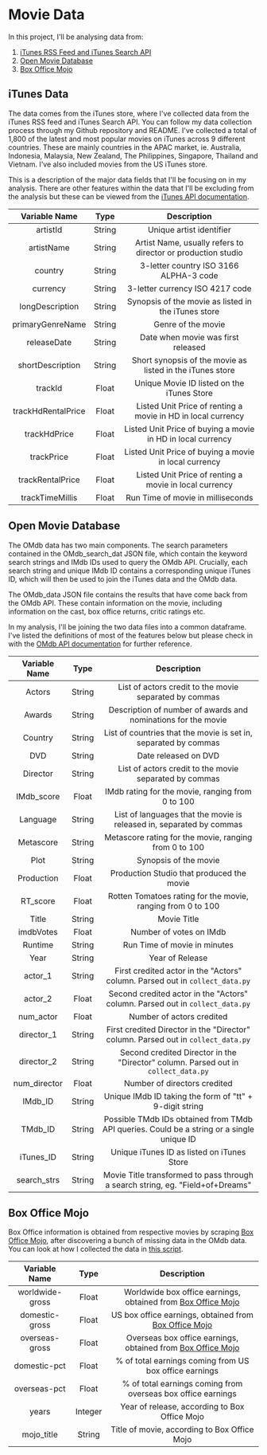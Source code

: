 # Movie Data #

In this project, I'll be analysing data from:

1.	[iTunes RSS Feed and iTunes Search API](#itunes)
2.	[Open Movie Database](#omdb)
3.	[Box Office Mojo](#mojo)

<h2> <a name="itunes"> iTunes Data </a></h2>

The data comes from the iTunes store, where I've collected data from the iTunes RSS feed and iTunes Search API. You can follow my data collection process through my Github repository and README. I've collected a total of 1,800 of the latest and most popular movies on iTunes across 9 different countries. These are mainly countries in the APAC market, ie. Australia, Indonesia, Malaysia, New Zealand, The Philippines, Singapore, Thailand and Vietnam. I've also included movies from the US iTunes store.

This is a description of the major data fields that I'll be focusing on in my analysis. There are other features within the data that I'll be excluding from the analysis but these can be viewed from the [iTunes API documentation](https://developer.apple.com/library/archive/documentation/AudioVideo/Conceptual/iTuneSearchAPI/UnderstandingSearchResults.html#//apple_ref/doc/uid/TP40017632-CH8-SW1).

| Variable Name |  Type   |Description|
| :----------:  | :-----: |:------------:|
|     artistId   |  String | Unique artist identifier|
|     artistName      | String | Artist Name, usually refers to director or production studio|
|     country | String| 3-letter country ISO 3166 ALPHA-3 code  |
|     currency      | String | 3-letter currency ISO 4217 code |
|     longDescription   |  String | Synopsis of the movie as listed in the iTunes store|
|     primaryGenreName     | String| Genre of the movie|
|    releaseDate   | String | Date when movie was first released |
|     shortDescription    | String | Short synopsis of the movie as listed in the iTunes store |
|     trackId   |  Float| Unique Movie ID listed on the iTunes Store|
|     trackHdRentalPrice     | Float | Listed Unit Price of renting a movie in HD in local currency |
|     trackHdPrice   | Float | Listed Unit Price of buying a movie in HD in local currency |
|     trackPrice     | Float | Listed Unit Price of buying a movie in local currency |
|     trackRentalPrice   |  Float | Listed Unit Price of renting a movie in local currency|
|     trackTimeMillis      | Float | Run Time of movie in milliseconds|


<h2><a name="omdb"> Open Movie Database </a></h2>

The OMdb data has two main components. The search parameters contained in the OMdb_search_dat JSON file, which contain the keyword search strings and IMdb IDs used to query the OMdb API. Crucially, each search string and unique IMdb ID contains a corresponding unique iTunes ID, which will then be used to join the iTunes data and the OMdb data.

The OMdb_data JSON file contains the results that have come back from the OMdb API. These contain information on the movie, including information on the cast, box office returns, critic ratings etc. 

In my analysis, I'll be joining the two data files into a common dataframe. I've listed the definitions of most of the features below but please check in with the [OMdb API documentation](http://www.omdbapi.com/) for further reference.


| Variable Name |  Type   |Description|
| :----------:  | :-----: |:------------:|
|     Actors   | String | List of actors credit to the movie separated by commas|
|     Awards    | String | Description of number of awards and nominations for the movie|
|     Country | String| List of countries that the movie is set in, separated by commas |
|     DVD     | String | Date released on DVD |
|     Director   |  String | List of actors credit to the movie separated by commas|
|     IMdb_score    | Float| IMdb rating for the movie, ranging from 0 to 100|
|    Language  | String | List of languages that the movie is released in, separated by commas |
|     Metascore   | String | Metascore rating for the movie, ranging from 0 to 100 |
|     Plot  |  String| Synopsis of the movie|
|     Production     | Float | Production Studio that produced the movie |
|     RT_score   | Float | Rotten Tomatoes rating for the movie, ranging from 0 to 100 |
|     Title    | String | Movie Title |
|     imdbVotes   |  Float | Number of votes on IMdb|
|     Runtime     | String | Run Time of movie in minutes|
|     Year  | String | Year of Release |
|     actor_1   | String | First credited actor in the "Actors" column. Parsed out in `collect_data.py` |
|     actor_2    | Float | Second credited actor in the "Actors" column. Parsed out in `collect_data.py` |
|     num_actor   |  Float | Number of actors credited |
|     director_1      | String | First credited Director in the "Director" column. Parsed out in `collect_data.py`|
|     director_2  | String | Second credited Director in the "Director" column. Parsed out in `collect_data.py` |
|     num_director   | Float | Number of directors credited |
|     IMdb_ID  |  String | Unique IMdb ID taking the form of "tt" + 9-digit string|
|     TMdb_ID     | String | Possible TMdb IDs obtained from TMdb API queries. Could be a string or a single unique ID|
|     iTunes_ID    | String | Unique iTunes ID as listed on iTunes Store|
|     search_strs      | String | Movie Title transformed to pass through a search string, eg. "Field+of+Dreams"|


<h2><a name="mojo"> Box Office Mojo </a></h2>

Box Office information is obtained from respective movies by scraping [Box Office Mojo](https://www.boxofficemojo.com/alltime/), after discovering a bunch of missing data in the OMdb data. You can look at how I collected the data in [this script](https://github.com/zacharyang/movies-project/blob/master/collect_box_office.py).

| Variable Name |  Type   |Description|
| :----------:  | :-----: |:------------:|
| worldwide-gross| Float | Worldwide box office earnings, obtained from [Box Office Mojo](https://www.boxofficemojo.com)|
| domestic-gross | Float | US box office earnings, obtained from [Box Office Mojo](https://www.boxofficemojo.com)|
| overseas-gross | Float | Overseas box office earnings, obtained from [Box Office Mojo](https://www.boxofficemojo.com)|
| domestic-pct | Float | % of total earnings coming from US box office earnings|
| overseas-pct | Float | % of total earnings coming from overseas box office earnings| 
| years | Integer | Year of release, according to Box Office Mojo|
| mojo_title| String | Title of movie, according to Box Office Mojo|

